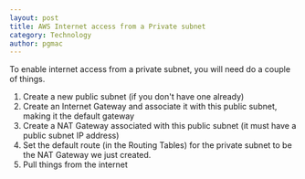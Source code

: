 ```yaml
---
layout: post
title: AWS Internet access from a Private subnet
category: Technology
author: pgmac
---
```

To enable internet access from a private subnet, you will need do a couple of things.

1. Create a new public subnet (if you don't have one already)
1. Create an Internet Gateway and associate it with this public subnet, making it the default gateway
1. Create a NAT Gateway associated with this public subnet (it must have a public subnet IP address)
1. Set the default route (in the Routing Tables) for the private subnet to be the NAT Gateway we just created.
1. Pull things from the internet